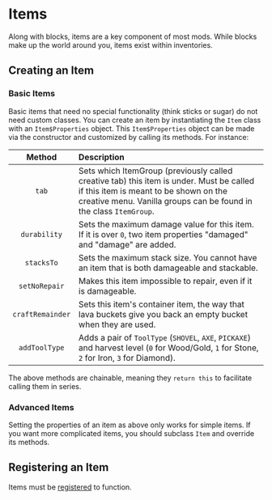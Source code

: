 Items
=====

Along with blocks, items are a key component of most mods. While blocks make up the world around you, items exist within inventories.

Creating an Item
----------------

### Basic Items

Basic items that need no special functionality (think sticks or sugar) do not need custom classes. You can create an item by instantiating the `Item` class with an `Item$Properties` object. This `Item$Properties` object can be made via the constructor and customized by calling its methods. For instance:

|         Method         |                  Description                  |
|:----------------------:|:----------------------------------------------|
|         `tab`        | Sets which ItemGroup (previously called creative tab) this item is under. Must be called if this item is meant to be shown on the creative menu. Vanilla groups can be found in the class `ItemGroup`. |
|       `durability`      | Sets the maximum damage value for this item. If it is over `0`, two item properties "damaged" and "damage" are added. |
|     `stacksTo`     | Sets the maximum stack size. You cannot have an item that is both damageable and stackable. |
|      `setNoRepair`     | Makes this item impossible to repair, even if it is damageable. |
|     `craftRemainder`    | Sets this item's container item, the way that lava buckets give you back an empty bucket when they are used. |
|      `addToolType`     | Adds a pair of `ToolType` (`SHOVEL`, `AXE`, `PICKAXE`) and harvest level (`0` for Wood/Gold, `1` for Stone, `2` for Iron, `3` for Diamond). |

The above methods are chainable, meaning they `return this` to facilitate calling them in series.

### Advanced Items

Setting the properties of an item as above only works for simple items. If you want more complicated items, you should subclass `Item` and override its methods.

Registering an Item
-------------------

Items must be [registered][registering] to function.

[registering]: ../concepts/registries.md#methods-for-registering
